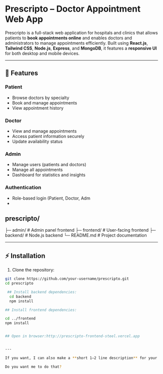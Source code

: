 # Prescripto – Doctor Appointment Web App

Prescripto is a full-stack web application for hospitals and clinics that allows patients to **book appointments online** and enables doctors and administrators to manage appointments efficiently. Built using **React.js**, **Tailwind CSS**, **Node.js**, **Express**, and **MongoDB**, it features a **responsive UI** for both desktop and mobile devices.  

---

## 🚀 Features

### Patient
- Browse doctors by specialty
- Book and manage appointments
- View appointment history

### Doctor
- View and manage appointments
- Access patient information securely
- Update availability status

### Admin
- Manage users (patients and doctors)
- Manage all appointments
- Dashboard for statistics and insights

### Authentication
- Role-based login (Patient, Doctor, Adm
- 
## prescripto/
├─ admin/ # Admin panel frontend
├─ frontend/ # User-facing frontend
├─ backend/ # Node.js backend
└─ README.md # Project documentation


---

## ⚡ Installation

1. Clone the repository:
```bash
git clone https://github.com/your-username/prescripto.git
cd prescripto

 ## Install backend dependencies:
  cd backend
  npm install

## Install frontend dependencies:

cd ../frontend
npm install


## Open in browser:http://prescripto-frontend-steel.vercel.app


---

If you want, I can also make a **short 1–2 line description** for your GitHub repo page so it looks clean at a glance.  

Do you want me to do that?






